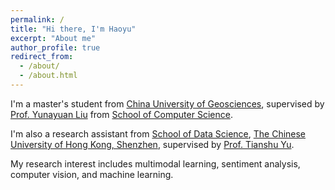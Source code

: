 ```yaml
---
permalink: /
title: "Hi there, I'm Haoyu"
excerpt: "About me"
author_profile: true
redirect_from: 
  - /about/
  - /about.html
---
```


I'm a master's student from [China University of Geosciences](https://www.cug.edu.cn/), supervised by [Prof. Yunayuan Liu](https://cvlab-liuyuanyuan.github.io/) from [School of Computer Science](https://cs.cug.edu.cn/). 

I'm also a research assistant from [School of Data Science](https://sds.cuhk.edu.cn/en), [The Chinese University of Hong Kong, Shenzhen](https://cuhk.edu.cn/en), supervised by [Prof. Tianshu Yu](https://mypage.cuhk.edu.cn/academics/yutianshu/). 

My research interest includes multimodal learning, sentiment analysis, computer vision, and machine learning.

<!-- You can find my CV here: [Haoyu's Curriculum Vitae](../assets/Curriculum_Vitae.pdf). -->

<!-- [Email](mailto:zhanghaoyu@cug.edu.cn) -->

<!-- / [Github](https://github.com/Haoyu-ha) -->
